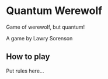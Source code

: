 # Quantum Werewolf

Game of werewolf, but quantum!

A game by Lawry Sorenson

## How to play

Put rules here...
